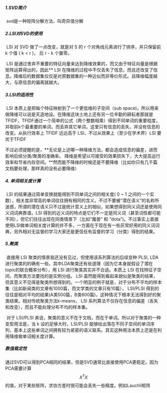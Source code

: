 ##### 1.SVD简介

​        svd是一种矩阵分解方法，叫奇异值分解

##### 2.LSI对SVD的使用

​        LSI 对 SVD 做了一点改变，就是对 S 的 r 个对角线元素进行了排序，并只保留前 k 个值 ( k < r )， 后 r - k 个置零。

​        LSI 是通过舍弃不重要的特征向量来达到降维效果的，而又由于特征向量是根据矩阵运算得出的，因此** LSI 在降维的过程中不仅丢失了信息，而且还改变了信息。降维后的数据集仅仅是对原数据集的一种近似而非等价形式。且降维幅度越大，与原信息的偏离就越大。

##### 3.LSI的适用性

​        LSI 本质上是把每个特征映射到了一个更低维的子空间（sub space)，所以用来做降维可以说是天造地设。在降维这块土地上还有另一位辛勤的耕耘者那就是TFIDF，TFIDF通过一个简单的公式（两个整数相乘）得到不同单词的重要程度，并取前k个最重要的单词，而丢弃其它单词，这里只有信息的丢失，并没有信息的改变。从执行效率上 TFIDF 远远高于 LSI，不过从效果上（至少在学术界）LSI 要优于TFIDF

​        不过必须提醒的是，**无论是上述哪一种降维方法，都会造成信息的偏差，进而影响后续分类/聚类的准确率。 降维是希望以可接受的效果损失下，大大提高运行效率和节省内存空间。**然而能不降维的时候还是不要降维（比如你只有几千篇文档要处理，那样真的没有必要降维）

##### 4. 单词相关度计算

​        LSI 的结果通过简单变换就能得到不同单词之间的相关度( 0 ~ 1 之间的一个实数），相关度非常高的单词往往拥有相同的含义。不过不要被“潜在语义”的名称所迷惑，所谓的潜在语义只不过是统计意义上的相似，如果想得到同义词还是使用同义词词典靠谱。LSI 得到的近义词的特点是它们不一定是同义词（甚至词性都可能不同），但它们往往出现在同类情景下（比如“魔兽” 和 “dota”)。不过事实上直接使用LSI做单词相关度计算的并不多，一方面在于现在有一些灰常好用的同义词词典，另外相对无监督的学习大家还是更信任有监督的学习（分类）得到的结果。

##### 5.聚类

​        直接用 LSI 聚类的情景我还没有见过，但使用该系列算法的后续变种 PLSI, LDA 进行聚类的的确有一些。其中LDA聚类还有些道理（因为它本身就假设了潜在topic的联合概率分布），用 LSI 进行聚类其实并不合适。本质上 LSI 在找特征子空间，而聚类方法要找的是实例分组。 LSI 虽然能得到看起来貌似是聚类的结果，但其意义不见得是聚类所想得到的。一个明显的例子就是，对于分布不平均的样本集（比如新闻类的文章有1000篇，而文学类的文章只有10篇）， LSI/PLSI 得到的往往是相对平均的结果(A类500篇，B类600篇)，这种情况下根本无法得到好的聚类结果。相对传统聚类方法k-means， LSI 系列算法不仅存在信息的偏差（丢失和改变），而且不能处理分布不均的样本集。

​    对于 LSI/PLSI 来说，聚类的意义不在于文档，而在于单词。所以对于聚类的一种变型用法是，当 k 设的足够大时，LSI/PLSI 能够给出落在不同子空间的单词序列，基本上这些单词之间拥有较为紧密的语义联系。其实这种用法本质上还是在利用降维做单词相关度计算。

##### 数值稳定性

通过SVD可以得到PCA相同的结果，但是SVD通常比直接使用PCA更稳定。因为PCA需要计算$$X^TX$$的值，对于某些矩阵，求协方差时很可能会丢失一些精度。例如Lauchli矩阵